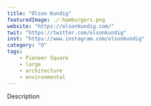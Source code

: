```yaml
---
title: "Olson Kundig"
featuredImage: ./-hamburgers.png
website: "https://olsonkundig.com/"
twit: "https://twitter.com/olsonkundig"
inst: "https://www.instagram.com/olsonkundig"
category: "O"
tags:
    - Pioneer Square
    - large
    - architecture
    - environmental
---
```


Description

